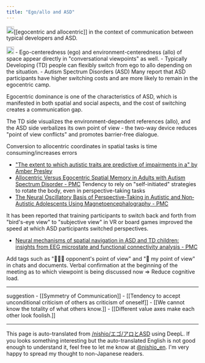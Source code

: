 ```yaml
---
title: "Ego/allo and ASD"
---
```


<img src='https://scrapbox.io/api/pages/nishio-en/nishio/icon' alt='nishio.icon' height="19.5"/>[[egocentric and allocentric]] in the context of communication between typical developers and ASD.

<img src='https://scrapbox.io/api/pages/nishio-en/o3/icon' alt='o3.icon' height="19.5"/>
- Ego-centeredness (ego) and environment-centeredness (allo) of space appear directly in "conversational viewpoints" as well.
    - Typically Developing (TD) people can flexibly switch from ego to allo depending on the situation.
    - Autism Spectrum Disorders (ASD) Many report that ASD participants have higher switching costs and are more likely to remain in the egocentric camp.

Egocentric dominance is one of the characteristics of ASD, which is manifested in both spatial and social aspects, and the cost of switching creates a communication gap.

The TD side visualizes the environment-dependent references (allo), and the ASD side verbalizes its own point of view - the two-way device reduces "point of view conflicts" and promotes barrier-free dialogue.



Conversion to allocentric coordinates in spatial tasks is time consuming/increases errors
- ["The extent to which autistic traits are predictive of impairments in a" by Amber Presley](https://pearl.plymouth.ac.uk/tpss/vol14/iss2/11/?utm_source=chatgpt.com)
- [Allocentric Versus Egocentric Spatial Memory in Adults with Autism Spectrum Disorder - PMC](https://pmc.ncbi.nlm.nih.gov/articles/PMC5948263/?utm_source=chatgpt.com)
Tendency to rely on "self-initiated" strategies to rotate the body, even in perspective-taking tasks
- [The Neural Oscillatory Basis of Perspective‐Taking in Autistic and Non‐Autistic Adolescents Using Magnetoencephalography - PMC](https://pmc.ncbi.nlm.nih.gov/articles/PMC12001870/?utm_source=chatgpt.com)

It has been reported that training participants to switch back and forth from "bird's-eye view" to "subjective view" in VR or board games improved the speed at which ASD participants switched perspectives.
- [Neural mechanisms of spatial navigation in ASD and TD children: insights from EEG microstate and functional connectivity analysis - PMC](https://pmc.ncbi.nlm.nih.gov/articles/PMC12006063/?utm_source=chatgpt.com)

Add tags such as "🧑‍🤝‍🧑 opponent's point of view" and "👤 my point of view" in chats and documents.
Verbal confirmation at the beginning of the meeting as to which viewpoint is being discussed now => Reduce cognitive load.

---
suggestion
    - [[Symmetry of Communication]]
        - [[Tendency to accept unconditional criticism of others as criticism of oneself]]
        - [[We cannot know the totality of what others know.]]
        - [[Different value axes make each other look foolish.]]

---
This page is auto-translated from [/nishio/エゴ/アロとASD](https://scrapbox.io/nishio/エゴ/アロとASD) using DeepL. If you looks something interesting but the auto-translated English is not good enough to understand it, feel free to let me know at [@nishio_en](https://twitter.com/nishio_en). I'm very happy to spread my thought to non-Japanese readers.